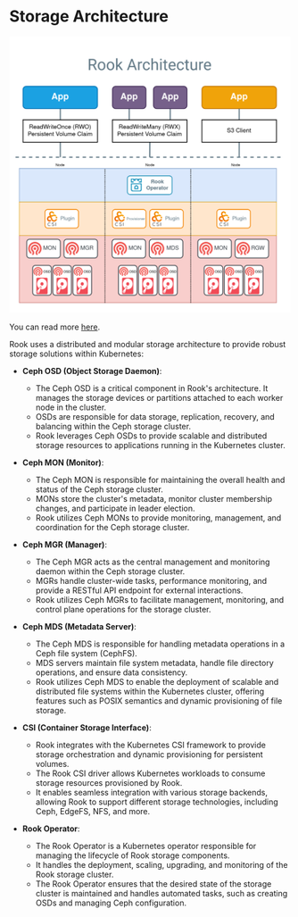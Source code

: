 # Storage Architecture

![Rook Components on Kubernetes](./02-storage-architecture.assets/Rook-High-Level-Architecture.png)

You can read more [here](https://rook.io/docs/rook/latest/Getting-Started/storage-architecture/#shared-filesystem).

Rook uses a distributed and modular storage architecture to provide robust storage solutions within Kubernetes:

- **Ceph OSD (Object Storage Daemon)**:

  - The Ceph OSD is a critical component in Rook's architecture. It manages the storage devices or partitions attached to each worker node in the cluster.
  - OSDs are responsible for data storage, replication, recovery, and balancing within the Ceph storage cluster.
  - Rook leverages Ceph OSDs to provide scalable and distributed storage resources to applications running in the Kubernetes cluster.

- **Ceph MON (Monitor)**:

  - The Ceph MON is responsible for maintaining the overall health and status of the Ceph storage cluster.
  - MONs store the cluster's metadata, monitor cluster membership changes, and participate in leader election.
  - Rook utilizes Ceph MONs to provide monitoring, management, and coordination for the Ceph storage cluster.

- **Ceph MGR (Manager)**:

  - The Ceph MGR acts as the central management and monitoring daemon within the Ceph storage cluster.
  - MGRs handle cluster-wide tasks, performance monitoring, and provide a RESTful API endpoint for external interactions.
  - Rook utilizes Ceph MGRs to facilitate management, monitoring, and control plane operations for the storage cluster.

- **Ceph MDS (Metadata Server)**:

  - The Ceph MDS is responsible for handling metadata operations in a Ceph file system (CephFS).
  - MDS servers maintain file system metadata, handle file directory operations, and ensure data consistency.
  - Rook utilizes Ceph MDS to enable the deployment of scalable and distributed file systems within the Kubernetes cluster, offering features such as POSIX semantics and dynamic provisioning of file storage.

- **CSI (Container Storage Interface)**:

  - Rook integrates with the Kubernetes CSI framework to provide storage orchestration and dynamic provisioning for persistent volumes.
  - The Rook CSI driver allows Kubernetes workloads to consume storage resources provisioned by Rook.
  - It enables seamless integration with various storage backends, allowing Rook to support different storage technologies, including Ceph, EdgeFS, NFS, and more.

- **Rook Operator**:

  - The Rook Operator is a Kubernetes operator responsible for managing the lifecycle of Rook storage components.
  - It handles the deployment, scaling, upgrading, and monitoring of the Rook storage cluster.
  - The Rook Operator ensures that the desired state of the storage cluster is maintained and handles automated tasks, such as creating OSDs and managing Ceph configuration.
